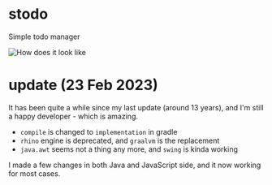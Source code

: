 stodo
=====

Simple todo manager

![How does it look like](http://abruzzi.github.com/images/2013/01/stodo_edit.png)


update (23 Feb 2023)
======

It has been quite a while since my last update (around 13 years), and I'm still a happy developer - which is amazing.

- `compile` is changed to `implementation` in gradle
- `rhino` engine is deprecated, and `graalvm` is the replacement
- `java.awt` seems not a thing any more, and `swing` is kinda working

I made a few changes in both Java and JavaScript side, and it now working for most cases.

